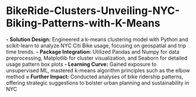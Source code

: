 # BikeRide-Clusters-Unveiling-NYC-Biking-Patterns-with-K-Means
**- Solution Design:** Engineered a k-means clustering model with Python and scikit-learn to analyze NYC Citi Bike usage, focusing on geospatial and trip time trends.
**- Package Integration:** Utilized Pandas and Numpy for data preprocessing, Matplotlib for cluster visualization, and Seaborn for detailed usage pattern box plots
**- Learning Curve:** Gained exposure to unsupervised ML, mastered k-means algorithm principles such as the elbow method
**= Further Impact:** Conducted analyses of bike ridership patterns, offering strategic suggestions to bolster urban planning and sustainability in NYC
